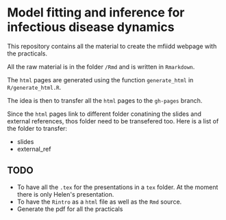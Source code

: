 # Model fitting and inference for infectious disease dynamics

This repository contains all the material to create the mfiidd webpage with the practicals.

All the raw material is in the folder `/Rmd` and is written in `Rmarkdown`.

The `html` pages are generated using the function `generate_html` in `R/generate_html.R`.

The idea is then to transfer all the `html` pages to the `gh-pages` branch.

Since the `html` pages link to different folder conatining the slides and external references, thos folder need to be transefered too.
Here is a list of the folder to transfer:

* slides
* external_ref

## TODO

* To have all the `.tex` for the presentations in a `tex` folder. At the moment there is only Helen's presentation.
* To have the `Rintro` as a `html` file as well as the `Rmd` source.
* Generate the pdf for all the practicals

